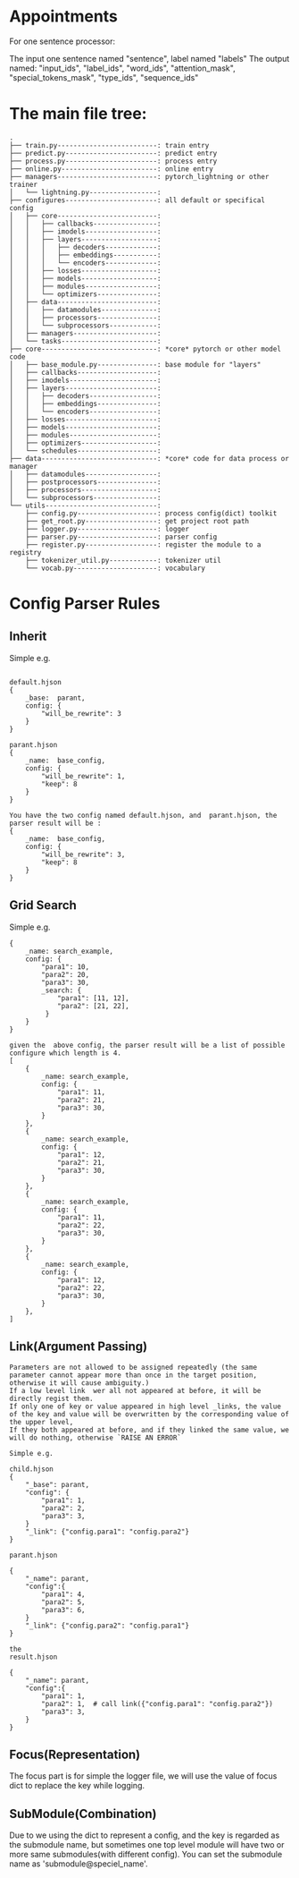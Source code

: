 # Appointments

For one sentence processor:

The input one sentence named "sentence", label named "labels"
The output named:
    "input_ids",
    "label_ids",
    "word_ids",
    "attention_mask",
    "special_tokens_mask",
    "type_ids", 
    "sequence_ids"
    

# The main file tree:

```
.
├── train.py-------------------------: train entry 
├── predict.py-----------------------: predict entry
├── process.py-----------------------: process entry
├── online.py------------------------: online entry
├── managers-------------------------: pytorch_lightning or other trainer
│   └── lightning.py-----------------: 
├── configures-----------------------: all default or specifical config
│   ├── core-------------------------: 
│   │   ├── callbacks----------------: 
│   │   ├── imodels------------------: 
│   │   ├── layers-------------------: 
│   │   │   ├── decoders-------------: 
│   │   │   ├── embeddings-----------: 
│   │   │   └── encoders-------------: 
│   │   ├── losses-------------------: 
│   │   ├── models-------------------: 
│   │   ├── modules------------------: 
│   │   └── optimizers---------------: 
│   ├── data-------------------------: 
│   │   ├── datamodules--------------: 
│   │   ├── processors---------------: 
│   │   └── subprocessors------------: 
│   ├── managers---------------------: 
│   └── tasks------------------------: 
├── core-----------------------------: *core* pytorch or other model code
│   ├── base_module.py---------------: base module for "layers"
│   ├── callbacks--------------------: 
│   ├── imodels----------------------: 
│   ├── layers-----------------------: 
│   │   ├── decoders-----------------: 
│   │   ├── embeddings---------------: 
│   │   └── encoders-----------------: 
│   ├── losses-----------------------: 
│   ├── models-----------------------: 
│   ├── modules----------------------: 
│   ├── optimizers-------------------: 
│   └── schedules--------------------: 
├── data-----------------------------: *core* code for data process or manager
│   ├── datamodules------------------: 
│   ├── postprocessors---------------: 
│   ├── processors-------------------: 
│   └── subprocessors----------------: 
└── utils----------------------------: 
    ├── config.py--------------------: process config(dict) toolkit
    ├── get_root.py------------------: get project root path
    ├── logger.py--------------------: logger
    ├── parser.py--------------------: parser config
    ├── register.py------------------: register the module to a registry
    ├── tokenizer_util.py------------: tokenizer util
    └── vocab.py---------------------: vocabulary
```


# Config Parser Rules

## Inherit

Simple e.g.

```

default.hjson
{
    _base:  parant,
    config: {
        "will_be_rewrite": 3     
    }
}

parant.hjson
{
    _name:  base_config,
    config: {
        "will_be_rewrite": 1,
        "keep": 8     
    }
}

You have the two config named default.hjson, and  parant.hjson, the parser result will be :
{
    _name:  base_config,
    config: {
        "will_be_rewrite": 3,
        "keep": 8     
    }
}
```

## Grid Search

Simple e.g.

```
{
    _name: search_example,
    config: {
        "para1": 10,
        "para2": 20,
        "para3": 30,
        _search: {
            "para1": [11, 12],
            "para2": [21, 22],
         }
    }
}

given the  above config, the parser result will be a list of possible configure which length is 4.
[
    {
        _name: search_example,
        config: {
            "para1": 11,
            "para2": 21,
            "para3": 30,
        }
    },
    {
        _name: search_example,
        config: {
            "para1": 12,
            "para2": 21,
            "para3": 30,
        }
    },
    {
        _name: search_example,
        config: {
            "para1": 11,
            "para2": 22,
            "para3": 30,
        }
    },
    {
        _name: search_example,
        config: {
            "para1": 12,
            "para2": 22,
            "para3": 30,
        }
    },
]
```

## Link(Argument Passing)

    Parameters are not allowed to be assigned repeatedly (the same parameter cannot appear more than once in the target position, otherwise it will cause ambiguity.)
    If a low level link  wer all not appeared at before, it will be directly regist them.
    If only one of key or value appeared in high level _links, the value of the key and value will be overwritten by the corresponding value of the upper level,
    If they both appeared at before, and if they linked the same value, we will do nothing, otherwise `RAISE AN ERROR`

```
Simple e.g.

child.hjson
{
    "_base": parant,
    "config": {
        "para1": 1,
        "para2": 2,
        "para3": 3,
    }
    "_link": {"config.para1": "config.para2"}
}

parant.hjson

{
    "_name": parant,
    "config":{
        "para1": 4,
        "para2": 5,
        "para3": 6,
    }
    "_link": {"config.para2": "config.para1"}
}

the 
result.hjson

{
    "_name": parant,
    "config":{
        "para1": 1,
        "para2": 1,  # call link({"config.para1": "config.para2"})
        "para3": 3,
    }
}
```

## Focus(Representation)

The focus part is for simple the logger file, we will use the value of focus dict to replace the key while logging.


## SubModule(Combination)

Due to we using the dict to represent a config, and the key is regarded as the submodule name, but sometimes one top level module will have two or more same submodules(with different config). 
You can set the submodule name as 'submodule@speciel_name'.
